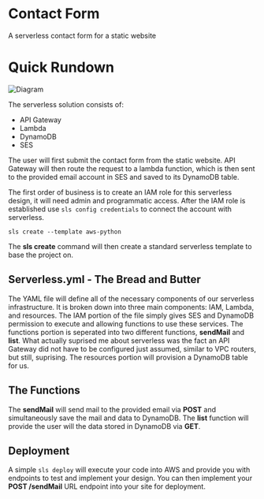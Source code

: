 # Contact Form

A serverless contact form for a static website

# Quick Rundown 

![Diagram](https://i.imgur.com/sEDlZot.png)

The serverless solution consists of:
 - API Gateway
 - Lambda
 - DynamoDB
 - SES

The user will first submit the contact form from the static website.  API Gateway will then route the request to a lambda function, which is then sent to the provided email account in SES and saved to its DynamoDB table.

The first order of business is to create an IAM role for this serverless design, it will need admin and programmatic access. After the IAM role is established use `sls config credentials` to connect the account with serverless. 

    sls create --template aws-python

The **sls create** command will then create a standard serverless template to base the project on. 



## Serverless.yml - The Bread and Butter

The YAML file will define all of the necessary components of our serverless infrastructure. It is broken down into three main components: IAM, Lambda, and resources.  The IAM portion of the file simply gives SES and DynamoDB permission to execute and allowing functions to use these services. The functions portion is seperated into two different functions, **sendMail** and **list**.  What actually suprised me about serverless was the fact an API Gateway did not have to be configured just assumed, similar to VPC routers, but still, suprising. The resources portion will provision a DynamoDB table for us. 

## The Functions

The **sendMail** will send mail to the provided email via **POST** and simultaneously save the mail and data to DynamoDB. The **list** function will provide the user will the data stored in DynamoDB via **GET**.

## Deployment 

A simple `sls deploy` will execute your code into AWS and provide you with endpoints to test and implement your design. You can then implement your **POST /sendMail** URL endpoint into your site for deployment.
